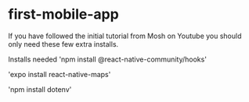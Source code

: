 # first-mobile-app

If you have followed the initial tutorial from Mosh on Youtube you should only need these few extra installs.


Installs needed 
'npm install @react-native-community/hooks'

'expo install react-native-maps'

'npm install dotenv'

